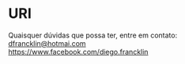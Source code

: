 URI
===
Quaisquer dúvidas que possa ter, entre em contato:<br>
dfrancklin@hotmai.com<br>
https://www.facebook.com/diego.francklin
